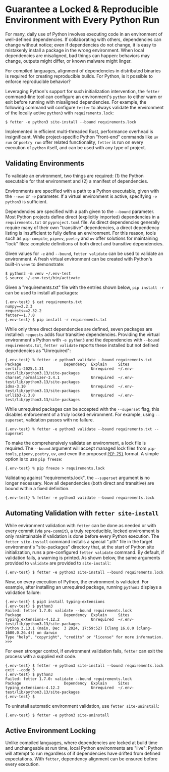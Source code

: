 

# Guarantee a Locked & Reproducible Environment with Every Python Run

<!--
Guarantee a Locked & Reproducible Environment with Every Python Run
Make Every Python Run Locked & Reproducible
A Locked & Reproducible Environment on Every Python Run
Enforce a Locked & Reproducible Environment on Every Python Run
Enforcing Reproducible Python Environments with fetter
# Stop Running Python Blind: Ensure Package Alignment with Every Python Execution
# Stop Running Python Blind: Ensure a Reproducible Environment with Every Python Execution
# Ensure a Reproducible Environment for Every Python Run
# Make Every Python Execution Predictable and Reproducible
-->


For many, daily use of Python involves executing code in an environment of well-defined dependencies. If collaborating with others, dependencies can change without notice; even if dependencies do not change, it is easy to mistakenly install a package in the wrong environment. When local dependencies are misaligned, bad things can happen: behaviors may change, outputs might differ, or known malware might linger.

For compiled languages, alignment of dependencies in distributed binaries is required for creating reproducible builds. For Python, is it possible to enforce reproducible behavior?

Leveraging Python's support for such initialization intervention, the `fetter` command-line tool can configure an environment's `python` to either warn or exit before running with misaligned dependencies. For example, the following command will configure `fetter` to always validate the environment of the locally active `python3` with `requirements.lock`:

```shell
$ fetter -e python3 site-install --bound requirements.lock
```

Implemented in efficient multi-threaded Rust, performance overhead is insignificant. While project-specific Python "front-end" commands like `uv run` or `poetry run` offer related functionality, `fetter` is run on every execution of `python` itself, and can be used with any type of project.

## Validating Environments

To validate an environment, two things are required: (1) the Python executable for that environment and (2) a manifest of dependencies.

Environments are specified with a path to a Python executable, given with the `--exe` or `-e` parameter. If a virtual environment is active, specifying `-e python3` is sufficient.

Dependencies are specified with a path given to the `--bound` parameter. Most Python projects define direct (explicitly imported) dependencies in a `requirements.txt` or `pyproject.toml` file. As direct dependencies generally require many of their own "transitive" dependencies, a direct dependency listing is insufficient to fully define an environment. For this reason, tools such as `pip-compile`, `pipenv`, `poetry` and `uv` offer solutions for maintaining "lock" files: complete definitions of both direct and transitive dependencies.

Given values for `-e` and `--bound`, `fetter validate` can be used to validate an environment. A fresh virtual environment can be created with Python's built-in `venv` to demonstrate:

```shell
$ python3 -m venv ~/.env-test
$ source ~/.env-test/bin/activate
```

Given a "requirements.txt" file with the entries shown below, `pip install -r` can be used to install all packages:

```shell
{.env-test} $ cat requirements.txt
numpy==2.2.3
requests==2.32.2
fetter==1.7.0
{.env-test} $ pip install -r requirements.txt
```

While only three direct dependencies are defined, seven packages are installed: `requests` adds four transitive dependencies. Providing the virtual environment's Python with `-e python3` and the dependencies with `--bound requirements.txt`, `fetter validate` reports these installed but not defined dependencies as "Unrequired":

```shell
{.env-test} % fetter -e python3 validate --bound requirements.txt
Package                   Dependency  Explain     Sites
certifi-2025.1.31                     Unrequired  ~/.env-test/lib/python3.13/site-packages
charset_normalizer-3.4.1              Unrequired  ~/.env-test/lib/python3.13/site-packages
idna-3.10                             Unrequired  ~/.env-test/lib/python3.13/site-packages
urllib3-2.3.0                         Unrequired  ~/.env-test/lib/python3.13/site-packages
```

While unrequired packages can be accepted with the `--superset` flag, this disables enforcement of a truly locked environment. For example, using `--superset`, validation passes with no failure.

```shell
{.env-test} % fetter -e python3 validate --bound requirements.txt --superset
```

To make the comprehensively validate an environment, a lock file is required. The `--bound` argument will accept managed lock files from `pip-tools`, `pipenv`, `poetry`, `uv`, and even the proposed [`PEP 751`](https://peps.python.org/pep-0751) format. A simple option is to use `pip freeze`:

```shell
{.env-test} % pip freeze > requirements.lock
```

Validating against "requirements.lock", the `--superset` argument is no longer necessary. Now all dependencies (both direct and transitive) are bound within a fixed definition.

```shell
{.env-test} % fetter -e python3 validate --bound requirements.lock
```

## Automating Validation with `fetter site-install`

While environment validation with `fetter` can be done as needed or with every commit (via `pre-commit`), a truly reproducible, locked environment is only maintainable if validation is done before every Python execution. The `fetter site-install` command installs a special ".pth" file in the target environment's "site-packages" directory that, at the start of Python site initialization, runs a pre-configured `fetter validate` command. By default, if validation fails, a warning is printed. As shown below, the same arguments provided to `validate` are provided to `site-install`:

```shell
{.env-test} $ fetter -e python3 site-install --bound requirements.lock
```

Now, on every execution of Python, the environment is validated. For example, after installing an unrequired package, running `python3` displays a validation failure:

```shell
{.env-test} $ pip3 install typing-extensions
{.env-test} $ python3
Failed: fetter 1.7.0: validate --bound requirements.lock
Package                   Dependency  Explain     Sites
typing_extensions-4.12.2              Unrequired  ~/.env-test/lib/python3.13/site-packages
Python 3.13.1 (main, Dec  3 2024, 17:59:52) [Clang 16.0.0 (clang-1600.0.26.4)] on darwin
Type "help", "copyright", "credits" or "license" for more information.
>>>
```

For even stronger control, if environment validation fails, `fetter` can exit the process with a supplied exit code.

```shell
{.env-test} $ fetter -e python3 site-install --bound requirements.lock exit --code 3
{.env-test} $ python3
Failed: fetter 1.7.0: validate --bound requirements.lock
Package                   Dependency  Explain     Sites
typing_extensions-4.12.2              Unrequired  ~/.env-test/lib/python3.13/site-packages
{.env-test} $
```

To uninstall automatic environment validation, use `fetter site-uninstall`:

```shell
{.env-test} $ fetter -e python3 site-uninstall
```

## Active Environment Locking

Unlike compiled languages, where dependencies are locked at build time and unchangeable at run time, local Python environments are "live": Python will attempt to run regardless of if dependencies have drifted from defined expectations. With `fetter`, dependency alignment can be ensured before every execution.


